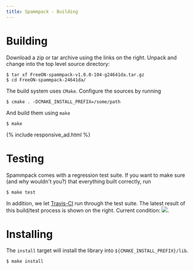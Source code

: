 ```yaml
---
title: Spammpack - Building
---
```


# Building

Download a zip or tar archive using the links on the right. Unpack and change
into the top level source directory:

    $ tar xf FreeON-spammpack-v1.0.0-104-g24641da.tar.gz
    $ cd FreeON-spammpack-24641da/

The build system uses `CMake`. Configure the sources by running

    $ cmake . -DCMAKE_INSTALL_PREFIX=/some/path

And build them using `make`

    $ make

{% include responsive_ad.html %}

# Testing

Spammpack comes with a regression test suite. If you want to make sure (and
why wouldn't you?) that everything built correctly, run

    $ make test

In addition, we let
[Travis-CI](https://travis-ci.org)
run through the test suite.  The latest result of this build/test process is
shown on the right. Current condition:
[![](https://travis-ci.org/FreeON/spammpack.svg)](https://travis-ci.org/FreeON/spammpack).

# Installing

The `install` target will install the library into
`${CMAKE_INSTALL_PREFIX}/lib`.

    $ make install
